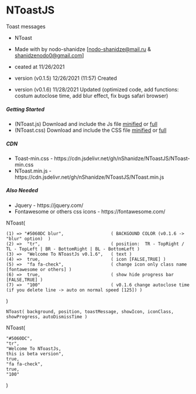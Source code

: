 # NToastJS
Toast messages
 
* NToast
* Made with by nodo-shanidze [nodo-shanidze@mail.ru & shanidzenodo0@gmail.com]
 
* ceated at 11/26/2021
* version (v0.1.5)  12/26/2021 (11:57) Created
* version (v0.1.6) 11/28/2021 Updated (optimized code, add functions: costum autoclose time, add blur effect, fix bugs safari browser)

<h5 class='mt-5'>Getting Started</h5>
<ul class='mt-2'>
<li>(NToast.js) Download and include the Js file <a href="NToast.min.js" download class='ms-1 me-1 fs-6'>minified</a> or <a href="NToast.js" class='ms-1 me-1 fs-6' download>full</a></li>
<li>(NToast.css) Download and include the CSS file <a href="NToast-min.css" class='ms-1 me-1 fs-6' download>minified</a> or <a href="NToast.css" class='ms-1 me-1 fs-6' download>full</a></li>
</ul>

<h5 class='mt-5'>CDN</h5>

<ul>
 <li>Toast-min.css - https://cdn.jsdelivr.net/gh/nShanidze/NToastJS/NToast-min.css</li>
 <li>NToast.min.js - https://cdn.jsdelivr.net/gh/nShanidze/NToastJS/NToast.min.js</li>
</ul>
 
 <h5 class='mt-5'>Also Needed</h5>

<ul>
 <li>Jquery - https://jquery.com/</li>
 <li>Fontawesome or others css icons - https://fontawesome.com/</li>
</ul>
 
 
 NToast(
 
    (1) => "#5060DC blur",                  ( BACKGOUND COLOR (v0.1.6 -> "blur" option)  )
    (2) =>  "tr",                           ( position:  TR - TopRight / TL - TopLeft | BR - BottomRight | BL - BottomLeft )
    (3) =>  "Welcome To NToastJs v0.1.6",   ( text )
    (4) =>  true,                           ( icon [FALSE,TRUE] )
    (5) =>  "fa fa-check",                  ( change icon only class name [fontawesome or others] )
    (6) =>  true,                           ( show hide progress bar [FALSE,TRUE] )
    (7) =>  "100"                           ( v0.1.6 change autoclose time (if you delete line -> auto on normal speed [125]) )

)
 
 
  
`NToast(
  background,
  position,
  toastMessage,
  showIcon,
  iconClass,
  showProgress,
  autoDismissTime
 )`
  
NToast( 

    "#5060DC", 
    "tr", 
    "Welcome To NToastJs,
    this is beta version",
    true, 
    "fa fa-check",
    true,
    "100"

)

 
